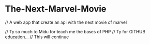 # The-Next-Marvel-Movie

// A web app that create an api with the next movie of marvel

// Ty so much to Midu for teach me the bases of PHP
// Ty for GITHUB education...
// This will continue 

